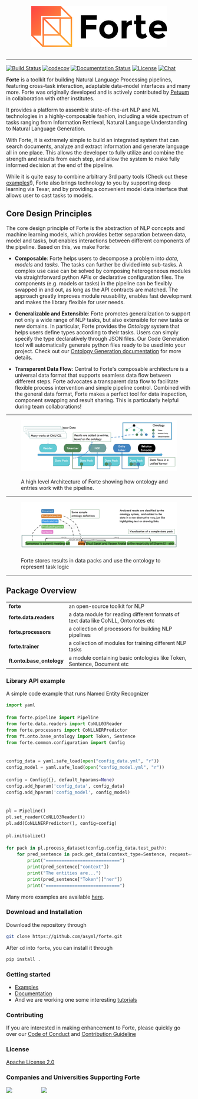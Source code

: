 <div align="center">
   <img src="./docs/_static/img/logo_h.png"><br><br>
</div>

-----------------

[![Build Status](https://travis-ci.org/asyml/forte.svg?branch=master)](https://travis-ci.org/asyml/forte)
[![codecov](https://codecov.io/gh/asyml/forte/branch/master/graph/badge.svg)](https://codecov.io/gh/asyml/forte)
[![Documentation Status](https://readthedocs.org/projects/asyml-forte/badge/?version=latest)](https://asyml-forte.readthedocs.io/en/latest/?badge=latest)
[![License](https://img.shields.io/badge/license-Apache%202.0-blue.svg)](https://github.com/asyml/forte/blob/master/LICENSE)
[![Chat](http://img.shields.io/badge/gitter.im-asyml/forte-blue.svg)](https://gitter.im/asyml/community)


**Forte** is a toolkit for building Natural Language Processing pipelines, featuring cross-task 
interaction, adaptable data-model interfaces and many more. Forte was originally developed and is 
actively contributed by [Petuum](https://petuum.com/) in collaboration with other institutes.

It provides a platform to assemble
state-of-the-art NLP and ML technologies in a highly-composable fashion, including a wide 
spectrum of tasks ranging from Information Retrieval, Natural Language Understanding to Natural 
Language Generation.  

With Forte, it is extremely simple to build an integrated system that can search documents, 
analyze and extract information and generate language all in one place. This allows the developer
to fully utilize and combine the strength and results from each step, and allow the system to 
make fully informed decision at the end of the pipeline.  

While it is quite easy to combine arbitrary 3rd party tools (Check out these [examples](./examples)!),
Forte also brings technology to you by supporting deep learning via Texar, and by providing a convenient
model data interface that allows user to cast tasks to models.

## Core Design Principles

The core design principle of Forte is the abstraction of NLP concepts and machine learning models, 
which provides better separation between data, model and tasks, but enables interactions
between different components of the pipeline. Based on this, we make Forte:

* **Composable**: Forte helps users to decompose a problem into *data*, *models* and *tasks*. 
The tasks can further be divided into sub-tasks. A complex use case 
can be solved by composing heterogeneous modules via straightforward python APIs or declarative 
configuration files. The components (e.g. models or tasks) in the pipeline can be flexibly 
swapped in and out, as long as the API contracts are matched. The approach greatly improves module 
reusability, enables fast development and makes the library flexible for user needs.
   
* **Generalizable and Extensible**: Forte promotes generalization to support not only a wide 
range of NLP tasks, but also extensible for new tasks or new domains. In particular, Forte 
provides the *Ontology* system that helps users define types according to their tasks. 
Users can simply specify the type declaratively through JSON files. Our Code Generation tool 
will automatically generate python files ready to be used into your project. Check out our 
[Ontology Generation documentation](./docs/ontology_generation.md) for more details.

* **Transparent Data Flow**: Central to Forte's composable architecture is a universal data 
format that supports seamless data flow between different steps. Forte advocates a transparent 
data flow to facilitate flexible process intervention and simple pipeline control. Combined with 
the general data format, Forte makes a perfect tool for data inspection, component swapping and 
result sharing. This is particularly helpful during team collaborations!

-----------------

<figure class="image">
   <img src="./docs/_static/img/forte_arch.png"><br><br>
   <figcaption>A high level Architecture of Forte showing how ontology and entries work with the 
   pipeline.</figcaption>
</figure>

-----------------

<figure class="image">
   <img src="./docs/_static/img/forte_results.png"><br><br>
   <figcaption>Forte stores results in data packs and use the ontology to represent task logic
   </figcaption>
</figure>

-----------------

## Package Overview

<table>
<tr>
    <td><b> forte </b></td>
    <td> an open-source toolkit for NLP  </td>
</tr>
<tr>
    <td><b> forte.data.readers </b></td>
    <td> a data module for reading different formats of text data like CoNLL, Ontonotes etc 
    </td>
</tr>
<tr>
    <td><b> forte.processors </b></td>
    <td> a collection of processors for building NLP pipelines </td>
</tr>
<tr>
    <td><b> forte.trainer </b></td>
    <td> a collection of modules for training different NLP tasks </td>
</tr>
<tr>
    <td><b> ft.onto.base_ontology </b></td>
    <td> a module containing basic ontologies like Token, Sentence, Document etc </td>
</tr>
</table>

### Library API example

A simple code example that runs Named Entity Recognizer

```python
import yaml

from forte.pipeline import Pipeline
from forte.data.readers import CoNLL03Reader
from forte.processors import CoNLLNERPredictor
from ft.onto.base_ontology import Token, Sentence
from forte.common.configuration import Config


config_data = yaml.safe_load(open("config_data.yml", "r"))
config_model = yaml.safe_load(open("config_model.yml", "r"))

config = Config({}, default_hparams=None)
config.add_hparam('config_data', config_data)
config.add_hparam('config_model', config_model)


pl = Pipeline()
pl.set_reader(CoNLL03Reader())
pl.add(CoNLLNERPredictor(), config=config)

pl.initialize()

for pack in pl.process_dataset(config.config_data.test_path):
    for pred_sentence in pack.get_data(context_type=Sentence, request={Token: {"fields": ["ner"]}}):
        print("============================")
        print(pred_sentence["context"])
        print("The entities are...")
        print(pred_sentence["Token"]["ner"])
        print("============================")

```

Many more examples are available [here](./examples).

### Download and Installation

Download the repository through

```bash
git clone https://github.com/asyml/forte.git
```

After `cd` into `forte`, you can install it through

```bash
pip install .
```

### Getting started

* [Examples](./examples)
* [Documentation](https://asyml-forte.readthedocs.io/)
* And we are working one some interesting [tutorials](https://github.com/asyml/forte/wiki)


### Contributing
If you are interested in making enhancement to Forte, please quickly go over our [Code of Conduct](https://github.com/asyml/forte/blob/master/CODE_OF_CONDUCT.md) and [Contribution Guideline](https://github.com/asyml/forte/blob/master/CONTRIBUTING.md)

### License

[Apache License 2.0](./LICENSE)

### Companies and Universities Supporting Forte
<p float="left">
   <img src="https://petuum.com/wp-content/themes/petuum/img/logo_white.gif" width="200" align="top">
   &nbsp;&nbsp;&nbsp;&nbsp;&nbsp;&nbsp;&nbsp;&nbsp;&nbsp;&nbsp;&nbsp;&nbsp;&nbsp;&nbsp;&nbsp;&nbsp;&nbsp;&nbsp;
   <img src="https://asyml.io/assets/institutions/cmu.png", width="200" align="top">
</p>

